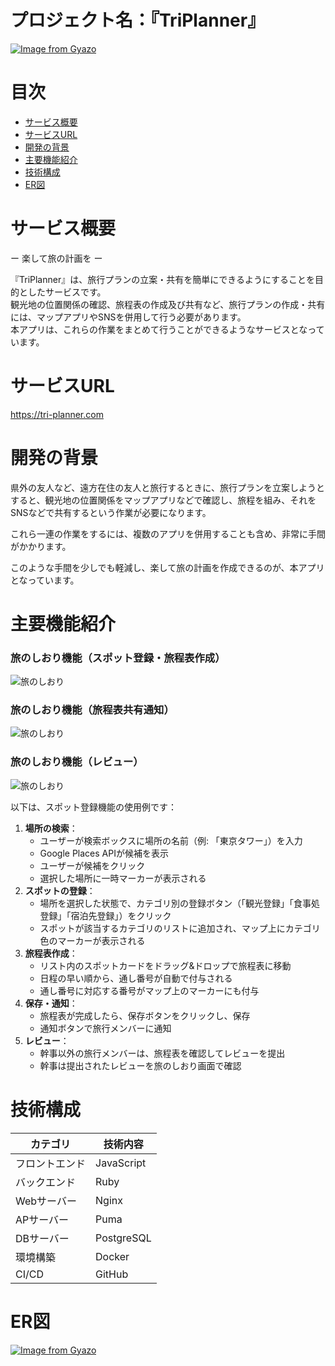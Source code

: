 # プロジェクト名：『TriPlanner』
[![Image from Gyazo](https://i.gyazo.com/749d4812c5339c4a0f21a20b8a7d901f.png)](https://gyazo.com/749d4812c5339c4a0f21a20b8a7d901f)  


# 目次
- [サービス概要](#サービス概要)
- [サービスURL](#サービスurl)
- [開発の背景](#開発の背景)
- [主要機能紹介](#主要機能紹介)
- [技術構成](#技術構成)
- [ER図](#er図)

  
<a id="サービス概要"></a>
# サービス概要
ー 楽して旅の計画を ー

『TriPlanner』は、旅行プランの立案・共有を簡単にできるようにすることを目的としたサービスです。  
観光地の位置関係の確認、旅程表の作成及び共有など、旅行プランの作成・共有には、マップアプリやSNSを併用して行う必要があります。  
本アプリは、これらの作業をまとめて行うことができるようなサービスとなっています。  
  
<a id="サービスurl"></a>
# サービスURL
https://tri-planner.com 


<a id="開発の背景"></a>
# 開発の背景
県外の友人など、遠方在住の友人と旅行するときに、旅行プランを立案しようとすると、観光地の位置関係をマップアプリなどで確認し、旅程を組み、それをSNSなどで共有するという作業が必要になります。

これら一連の作業をするには、複数のアプリを併用することも含め、非常に手間がかかります。

このような手間を少しでも軽減し、楽して旅の計画を作成できるのが、本アプリとなっています。  


<a id="主要機能紹介"></a>
# 主要機能紹介
### 旅のしおり機能（スポット登録・旅程表作成）

![旅のしおり](https://i.gyazo.com/656ddad4c768ccc65a00e89ee79a06f0.gif)  
  
### 旅のしおり機能（旅程表共有通知）

![旅のしおり](https://i.gyazo.com/c0077cbca475208fe32c91bd174a9e39.gif)  

### 旅のしおり機能（レビュー）

![旅のしおり](https://i.gyazo.com/87c2a5b3c897650d9bace645d5e762dd.gif)  


以下は、スポット登録機能の使用例です：

1. **場所の検索**：
    - ユーザーが検索ボックスに場所の名前（例: 「東京タワー」）を入力
    - Google Places APIが候補を表示
    - ユーザーが候補をクリック
    - 選択した場所に一時マーカーが表示される
2. **スポットの登録**：
    - 場所を選択した状態で、カテゴリ別の登録ボタン（「観光登録」「食事処登録」「宿泊先登録」）をクリック
    - スポットが該当するカテゴリのリストに追加され、マップ上にカテゴリ色のマーカーが表示される
3. **旅程表作成**：
    - リスト内のスポットカードをドラッグ&ドロップで旅程表に移動
    - 日程の早い順から、通し番号が自動で付与される
    - 通し番号に対応する番号がマップ上のマーカーにも付与
4. **保存・通知**：
    - 旅程表が完成したら、保存ボタンをクリックし、保存
    - 通知ボタンで旅行メンバーに通知
5. **レビュー**：
    - 幹事以外の旅行メンバーは、旅程表を確認してレビューを提出
    - 幹事は提出されたレビューを旅のしおり画面で確認


<a id="技術構成"></a>
# 技術構成  

| カテゴリ | 技術内容 |
| --- | --- |
| フロントエンド | JavaScript |
| バックエンド | Ruby |
| Webサーバー | Nginx |
| APサーバー | Puma |
| DBサーバー | PostgreSQL |
| 環境構築 | Docker |
| CI/CD | GitHub |


<a id="er図"></a>
# ER図
[![Image from Gyazo](https://i.gyazo.com/befccf01be68495f70a6138f94106669.png)](https://gyazo.com/befccf01be68495f70a6138f94106669)
